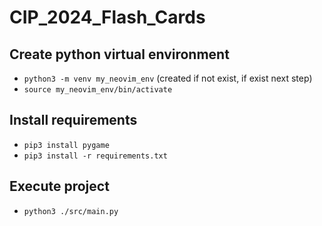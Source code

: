 # CIP_2024_Flash_Cards

## Create python virtual environment
* `python3 -m venv my_neovim_env` (created if not exist, if exist next step)
* `source my_neovim_env/bin/activate`

## Install requirements 
* `pip3 install pygame`
* `pip3 install -r requirements.txt`

## Execute project
* `python3 ./src/main.py`

